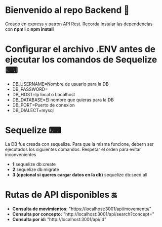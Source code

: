 # Bienvenido al repo Backend 🚀

Creado en express y patron API Rest. 
Recorda instalar las dependencias con **npm i** o **npm install**

# Configurar el archivo .ENV antes de ejecutar los comandos de Sequelize ⌨

- DB_USERNAME=Nombre de usuario para la DB
- DB_PASSWORD=
- DB_HOST=Ip local o Localhost
- DB_DATABASE=El nombre que quieras para la DB
- DB_PORT=Puerto de conexion
- DB_DIALECT=mysql


# Sequelize ⌨

La DB fue creada con sequelize. Para que la misma funcione, debern ser ejecutados los siguientes comandos. Respetar el orden para evitar inconvenientes

- **1** sequelize db:create
- **2** sequelize db:migrate
- **3 (opcional si queres cargar datos en la db)** sequelize db:seed:all

# Rutas de API disponibles 🔛

- **Consulta de movimientos:** "https://localhost:3001/api/movements/"
- **Consulta por concepto:** "http://localhost:3001/api/search?concept="
- **Consulta por id:** "http://localhost:3001/api/id"
